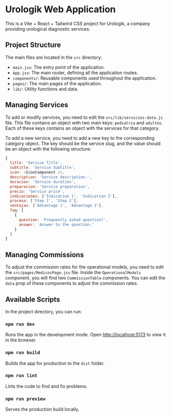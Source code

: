 # Urologik Web Application

This is a Vite + React + Tailwind CSS project for Urologik, a company providing urological diagnostic services.

## Project Structure

The main files are located in the `src` directory:

- `main.jsx`: The entry point of the application.
- `App.jsx`: The main router, defining all the application routes.
- `components/`: Reusable components used throughout the application.
- `pages/`: The main pages of the application.
- `lib/`: Utility functions and data.

## Managing Services

To add or modify services, you need to edit the `src/lib/servicios-data.js` file. This file contains an object with two main keys: `pediatria` and `adultos`. Each of these keys contains an object with the services for that category.

To add a new service, you need to add a new key to the corresponding category object. The key should be the service slug, and the value should be an object with the following structure:

```javascript
{
  title: 'Service Title',
  subtitle: 'Service Subtitle',
  icon: <IconComponent />,
  description: 'Service description.',
  duracion: 'Service duration',
  preparacion: 'Service preparation',
  precio: 'Service price',
  indicaciones: ['Indication 1', 'Indication 2'],
  proceso: ['Step 1', 'Step 2'],
  ventajas: ['Advantage 1', 'Advantage 2'],
  faq: [
    {
      question: 'Frequently asked question?',
      answer: 'Answer to the question.'
    }
  ]
}
```

## Managing Commissions

To adjust the commission rates for the operational models, you need to edit the `src/pages/MedicosPage.jsx` file. Inside the `OperationalModels` component, you will find two `CommissionTable` components. You can edit the `data` prop of these components to adjust the commission rates.

## Available Scripts

In the project directory, you can run:

### `npm run dev`

Runs the app in the development mode.
Open [http://localhost:5173](http://localhost:5173) to view it in the browser.

### `npm run build`

Builds the app for production to the `dist` folder.

### `npm run lint`

Lints the code to find and fix problems.

### `npm run preview`

Serves the production build locally.
